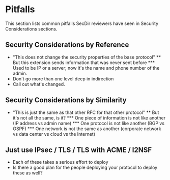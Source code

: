 # Pitfalls

This section lists common pitfalls SecDir reviewers have seen in Security Considerations sections.

## Security Considerations by Reference
* "This does not change the security properties of the base protocol"
** But this extension sends information that was never sent before
*** Used to be IP or a server; now it's the name and phone number of the admin.
* Don't go more than one level deep in indirection
* Call out what's changed.

## Security Considerations by Similarity
* "This is just the same as that other RFC for that other protocol"
** But it's not all the same, is it?
*** One piece of information is not like another (IP address vs admin name)
*** One protocol is not like another (BGP vs OSPF)
*** One network is not the same as another (corporate network vs data center vs cloud vs the Internet)

## Just use IPsec / TLS / TLS with ACME / I2NSF
* Each of these takes a serious effort to deploy
* Is there a good plan for the people deploying your protocol to deploy these as well?

